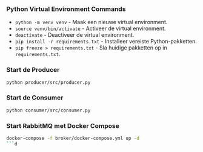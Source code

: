 ### Python Virtual Environment Commands
- `python -m venv venv` - Maak een nieuwe virtual environment.
- `source venv/bin/activate` - Activeer de virtual environment.
- `deactivate` - Deactiveer de virtual environment.
- `pip install -r requirements.txt` - Installeer vereiste Python-pakketten.
- `pip freeze > requirements.txt` - Sla huidige pakketten op in `requirements.txt`.

### Start de Producer
```bash
python producer/src/producer.py
```

### Start de Consumer
```bash
python consumer/src/consumer.py
```

### Start RabbitMQ met Docker Compose
```bash
docker-compose -f broker/docker-compose.yml up -d
```d